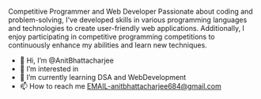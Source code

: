 Competitive Programmer and Web Developer
Passionate about coding and problem-solving, I've developed skills in various programming languages and technologies to create user-friendly web applications. Additionally, I enjoy participating in competitive programming competitions to continuously enhance my abilities and learn new techniques.
- 👋 Hi, I’m @AnitBhattacharjee
- 👀 I’m interested in 
- 🌱 I’m currently learning DSA and WebDevelopment
- 📫 How to reach me EMAIL-anitbhattacharjee684@gmail.com

<!---
AnitBhattacharjee/AnitBhattacharjee is a ✨ special ✨ repository because its `README.md` (this file) appears on your GitHub profile.
You can click the Preview link to take a look at your changes.
--->
